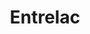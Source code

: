 ---
title:  "Entrelac"
category: stitches
description: "This is a test."
published: true
js_gist: "d686b369c7e52e8b4e8768eb667b75d9"
knitout_gist: "c599289fa7ca798fe1c2850cfce5c02f"
image: "assets/images/20190313_204431.jpg"
---